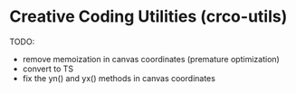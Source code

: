 # Creative Coding Utilities (crco-utils)

TODO:
- remove memoization in canvas coordinates (premature optimization)
- convert to TS
- fix the yn() and yx() methods in canvas coordinates